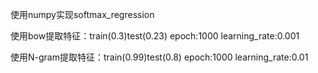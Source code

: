 

使用numpy实现softmax_regression 

使用bow提取特征：train(0.3)test(0.23)  epoch:1000 learning_rate:0.001

使用N-gram提取特征：train(0.99)test(0.8)  epoch:1000 learning_rate:0.01

